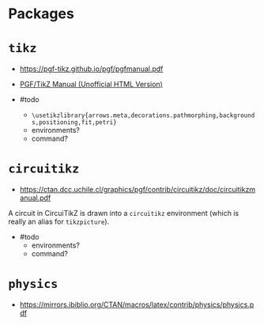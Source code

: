 


# Packages

# `tikz`

- https://pgf-tikz.github.io/pgf/pgfmanual.pdf
- [PGF/TikZ Manual (Unofficial HTML Version)](https://tikz.dev/)


- #todo 
	- `\usetikzlibrary{arrows.meta,decorations.pathmorphing,backgrounds,positioning,fit,petri}`
	- environments?
	- command?


# `circuitikz`

- https://ctan.dcc.uchile.cl/graphics/pgf/contrib/circuitikz/doc/circuitikzmanual.pdf

A circuit in CircuiTikZ is drawn into a `circuitikz` environment (which is really an alias for `tikzpicture`).

- #todo 
	- environments?
	- command?

# `physics`

- https://mirrors.ibiblio.org/CTAN/macros/latex/contrib/physics/physics.pdf